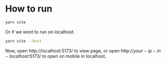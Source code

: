 # How to run

```bash
yarn vite
```

Or if we wont to run on localhost.

```bash
yarn vite --host
```

Now, open http://localhost:5173/ to view page, or open http://$your-ip-in-localhost$:5173/ to open on mobile in localhost.
